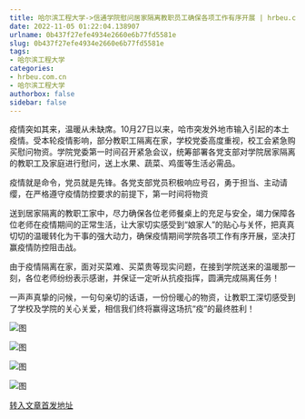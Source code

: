 ```yaml
---
title: 哈尔滨工程大学->信通学院慰问居家隔离教职员工确保各项工作有序开展 | hrbeu.com.cn
date: 2022-11-05 01:22:04.138907
urlname: 0b437f27efe4934e2660e6b77fd5581e
slug: 0b437f27efe4934e2660e6b77fd5581e
tags: 
- 哈尔滨工程大学
categories:
- hrbeu.com.cn
- 哈尔滨工程大学
authorbox: false
sidebar: false
---
```

疫情突如其来，温暖从未缺席。10月27日以来，哈市突发外地市输入引起的本土疫情。受本轮疫情影响，部分教职工隔离在家，学校党委高度重视，校工会紧急购买慰问物资。学院党委第一时间召开紧急会议，统筹部署各党支部对学院居家隔离的教职工及家庭进行慰问，送上水果、蔬菜、鸡蛋等生活必需品。

疫情就是命令，党员就是先锋。各党支部党员积极响应号召，勇于担当、主动请缨，在严格遵守疫情防控要求的前提下，第一时间将物资
<!--more-->
送到居家隔离的教职工家中，尽力确保各位老师餐桌上的充足与安全，竭力保障各位老师在疫情期间的正常生活，让大家切实感受到“娘家人”的贴心与关怀，把真真切切的温暖转化为干事的强大动力，确保疫情期间学院各项工作有序开展，坚决打赢疫情防控阻击战。

由于疫情隔离在家，面对买菜难、买菜贵等现实问题，在接到学院送来的温暖那一刻，各位老师纷纷表示感谢，并保证一定听从抗疫指挥，圆满完成隔离任务！

一声声真挚的问候，一句句亲切的话语，一份份暖心的物资，让教职工深切感受到了学校及学院的关心关爱，相信我们终将赢得这场抗“疫”的最终胜利！

![图](http://gongxue.cn/__local/E/BC/B5/052EC1BC8616B2F0DAD0D6E646B_49146ABB_17E77.jpg)

![图](http://gongxue.cn/__local/0/81/D8/919C5C71E6FA04147F1DACFF877_37C9DD30_1264D.jpg)

![图](http://gongxue.cn/__local/6/8F/FD/F9ACA76B0B180F3011CCD816C14_023EE9C7_1E524.jpg)

![图](http://gongxue.cn/__local/E/86/37/A23A5D6B5392A890C5FB8952548_387A0B4C_137A5.jpg)

[转入文章首发地址](http://gongxue.cn/info/1015/73472.htm)
